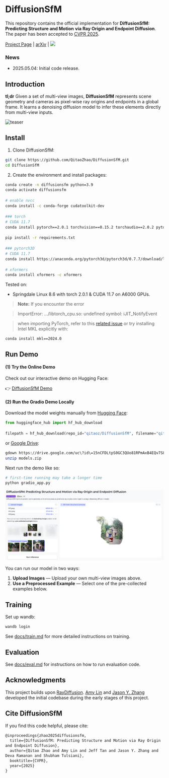 # DiffusionSfM

This repository contains the official implementation for **DiffusionSfM: Predicting Structure and Motion**
**via Ray Origin and Endpoint Diffusion**. The paper has been accepted to [CVPR 2025](https://cvpr.thecvf.com/Conferences/2025).

[Project Page](https://qitaozhao.github.io/DiffusionSfM) | [arXiv](https://arxiv.org/abs/2505.05473) | <a href='https://huggingface.co/spaces/qitaoz/DiffusionSfM'><img src='https://img.shields.io/badge/%F0%9F%A4%97%20Hugging%20Face-Demo-blue'></a>

### News

- 2025.05.04: Initial code release.

## Introduction

**tl;dr** Given a set of multi-view images, **DiffusionSfM** represents scene geometry and cameras as pixel-wise ray origins and endpoints in a global frame. It learns a denoising diffusion model to infer these elements directly from multi-view inputs.

![teaser](https://raw.githubusercontent.com/QitaoZhao/QitaoZhao.github.io/main/research/DiffusionSfM/figures/teaser.png)

## Install

1. Clone DiffusionSfM:

```bash
git clone https://github.com/QitaoZhao/DiffusionSfM.git
cd DiffusionSfM
```

2. Create the environment and install packages:

```bash
conda create -n diffusionsfm python=3.9
conda activate diffusionsfm

# enable nvcc
conda install -c conda-forge cudatoolkit-dev

### torch
# CUDA 11.7
conda install pytorch==2.0.1 torchvision==0.15.2 torchaudio==2.0.2 pytorch-cuda=11.7 -c pytorch -c nvidia

pip install -r requirements.txt

### pytorch3D
# CUDA 11.7
conda install https://anaconda.org/pytorch3d/pytorch3d/0.7.7/download/linux-64/pytorch3d-0.7.7-py39_cu117_pyt201.tar.bz2

# xformers
conda install xformers -c xformers
```

Tested on:

- Springdale Linux 8.6 with torch 2.0.1 & CUDA 11.7 on A6000 GPUs.

> **Note:** If you encounter the error

> ImportError: .../libtorch_cpu.so: undefined symbol: iJIT_NotifyEvent

> when importing PyTorch, refer to this [related issue](https://github.com/coleygroup/shepherd-score/issues/1) or try installing Intel MKL explicitly with:

```
conda install mkl==2024.0  
```

## Run Demo

#### (1) Try the Online Demo

Check out our interactive demo on Hugging Face:  

👉 [DiffusionSfM Demo](https://huggingface.co/spaces/qitaoz/DiffusionSfM)

#### (2) Run the Gradio Demo Locally

Download the model weights manually from [Hugging Face](https://huggingface.co/qitaoz/DiffusionSfM):

```python
from huggingface_hub import hf_hub_download

filepath = hf_hub_download(repo_id="qitaoz/DiffusionSfM", filename="qitaoz/DiffusionSfM")
```

or [Google Drive](https://drive.google.com/file/d/15nCFDLtpS0GC3QUo81RPmAxB4EQv7S8q/view?usp=drive_link):

```bash
gdown https://drive.google.com/uc\?id\=15nCFDLtpS0GC3QUo81RPmAxB4EQv7S8q
unzip models.zip
```
Next run the demo like so:

```bash
# first-time running may take a longer time
python gradio_app.py
```

![teaser](assets/demo.png)

You can run our model in two ways:

1. **Upload Images** — Upload your own multi-view images above.
2. **Use a Preprocessed Example** — Select one of the pre-collected examples below.

## Training

Set up wandb:

```bash
wandb login
```

See [docs/train.md](https://github.com/QitaoZhao/DiffusionSfM/blob/main/docs/train.md) for more detailed instructions on training.

## Evaluation

See [docs/eval.md](https://github.com/QitaoZhao/DiffusionSfM/blob/main/docs/eval.md) for instructions on how to run evaluation code.

## Acknowledgments

This project builds upon [RayDiffusion](https://github.com/jasonyzhang/RayDiffusion). [Amy Lin](https://amyxlase.github.io/) and [Jason Y. Zhang](https://jasonyzhang.com/) developed the initial codebase during the early stages of this project.

## Cite DiffusionSfM

If you find this code helpful, please cite:

```
@inproceedings{zhao2025diffusionsfm,
  title={DiffusionSfM: Predicting Structure and Motion via Ray Origin and Endpoint Diffusion}, 
  author={Qitao Zhao and Amy Lin and Jeff Tan and Jason Y. Zhang and Deva Ramanan and Shubham Tulsiani},
  booktitle={CVPR},
  year={2025}
}
```